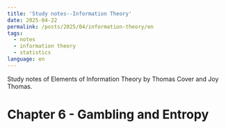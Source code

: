 ```yaml
---
title: 'Study notes--Information Theory'
date: 2025-04-22
permalink: /posts/2025/04/information-theory/en
tags:
  - notes
  - information theory
  - statistics
language: en
---
```


Study notes of Elements of Information Theory by Thomas Cover and Joy Thomas.

Chapter 6 - Gambling and Entropy
======
